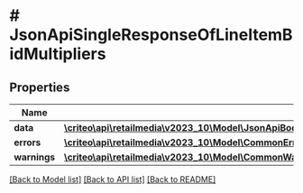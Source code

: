 # # JsonApiSingleResponseOfLineItemBidMultipliers

## Properties

Name | Type | Description | Notes
------------ | ------------- | ------------- | -------------
**data** | [**\criteo\api\retailmedia\v2023_10\Model\JsonApiBodyWithIdOfInt64AndLineItemBidMultipliersAndLineItemBidMultipliers**](JsonApiBodyWithIdOfInt64AndLineItemBidMultipliersAndLineItemBidMultipliers.md) |  |
**errors** | [**\criteo\api\retailmedia\v2023_10\Model\CommonError[]**](CommonError.md) |  | [optional]
**warnings** | [**\criteo\api\retailmedia\v2023_10\Model\CommonWarning[]**](CommonWarning.md) |  | [optional]

[[Back to Model list]](../../README.md#models) [[Back to API list]](../../README.md#endpoints) [[Back to README]](../../README.md)
